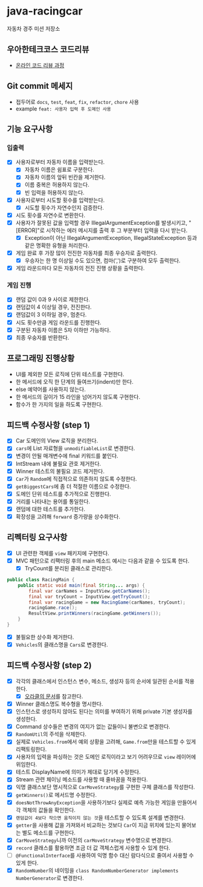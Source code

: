 # java-racingcar

자동차 경주 미션 저장소

## 우아한테크코스 코드리뷰

- [온라인 코드 리뷰 과정](https://github.com/woowacourse/woowacourse-docs/blob/master/maincourse/README.md)

## Git commit 메세지

- 접두어로 `docs`, `test`, `feat`, `fix`, `refactor`, `chore` 사용
- example `feat: 사용자 입력 후 도메인 사용`

## 기능 요구사항

### 입출력

- [X] 사용자로부터 자동차 이름을 입력받는다.
    - [X] 자동차 이름은 쉼표로 구분한다.
    - [X] 자동차 이름의 앞뒤 빈칸을 제거한다.
    - [X] 이름 중복은 허용하지 않는다.
    - [X] 빈 입력을 허용하지 않는다.
- [X] 사용자로부터 시도할 횟수를 입력받는다.
    - [X] 시도할 횟수가 자연수인지 검증한다.
- [X] 시도 횟수를 자연수로 변환한다.
- [X] 사용자가 잘못된 값을 입력할 경우 IllegalArgumentException를 발생시키고, "[ERROR]"로 시작하는 에러 메시지를 출력 후 그 부분부터 입력을 다시 받는다.
    - [X] Exception이 아닌 IllegalArgumentException, IllegalStateException 등과 같은 명확한 유형을 처리한다.
- [X] 게임 완료 후 가장 많이 전진한 자동차를 최종 우승자로 출력한다.
    - [X] 우승자는 한 명 이상일 수도 있으면, 컴마(',')로 구분하여 모두 출력한다.
- [X] 게임 라운드마다 모든 자동차의 전진 진행 상황을 출력한다.

### 게임 진행

- [X] 랜덤 값이 0과 9 사이로 제한한다.
- [X] 랜덤값이 4 이상일 경우, 전진한다.
- [X] 랜덤값이 3 이하일 경우, 멈춘다.
- [X] 시도 횟수만큼 게임 라운드를 진행한다.
- [X] 구분된 자동차 이름은 5자 이하만 가능하다.
- [X] 최종 우숭자를 반환한다.

## 프로그래밍 진행상황

- UI를 제외한 모든 로직에 단위 테스트를 구현한다.
- 한 메서드에 오직 한 단계의 들여쓰기(indent)만 한다.
- else 예약어를 사용하지 않는다.
- 한 메서드의 길이가 15 라인을 넘어가지 않도록 구현한다.
- 함수가 한 가지의 일을 하도록 구현한다.

## 피드백 수정사항 (step 1)

- [X] Car 도메인의 View 로직을 분리한다.
- [X] `cars`에 List 자료형을 `unmodifiableList`로 변경한다.
- [X] 변경이 안될 매개변수에 final 키워드를 붙인다.
- [X] IntStream 내에 불필요 관호 제거한다.
- [X] Winner 테스트의 불필요 코드 제거한다.
- [X] `Car`가 `Random`에 직접적으로 의존하지 않도록 수정한다.
- [X] `getBiggestCars`에 좀 더 적절한 이름으로 수정한다.
- [X] 도메인 단위 테스트를 추가적으로 진행한다.
- [X] 거리를 나타내는 용어를 통일한다.
- [X] 랜덤에 대한 테스트를 추가한다.
- [X] 확장성을 고려해 `forward` 증가량을 상수화한다.

## 리펙터링 요구사항

- [X] UI 관련한 객체를 `view` 패키지에 구현한다.
- [X] MVC 패턴으로 리팩터링 후의 main 메소드 예시는 다음과 같을 수 있도록 한다.
    - [X] TryCount를 분리된 클래스로 관리한다.

```java  
public class RacingMain {
    public static void main(final String... args) {
        final var carNames = InputView.getCarNames();
        final var tryCount = InputView.getTryCount();
        final var racingGame = new RacingGame(carNames, tryCount);
        racingGame.race();
        ResultView.printWinners(racingGame.getWinners());
    }
}  
```  

- [X] 불필요한 상수화 제거한다.
- [X] `Vehicles`의 클래스명을 `Cars`로 변경한다.

## 피드백 수정사항 (step 2)

- [X] 각각의 클래스에서 인스턴스 변수, 메소드, 생성자 등의 순서에 일관된 순서를 적용한다.
    - [X] [오라클의 문서](https://www.oracle.com/java/technologies/javase/codeconventions-fileorganization.html)를 참고한다.
- [X] Winner 클래스명도 복수형을 명시한다.
- [X] 인스턴스로 생성하지 않아도 된다는 의미를 부여하기 위해 private 기본 생성자를 생성한다.
- [X] Command 상수들은 변경의 여지가 없는 값들이니 불변으로 변경한다.
- [X] `RandomUtil`의 주석을 삭제한다.
- [X] 실제로 `Vehicles.from`에서 예외 상황을 고려해, `Game.from`만을 테스트할 수 있게 리팩토링한다.
- [X] 사용자의 입력을 파싱하는 것은 도메인 로직이라고 보기 어려우므로 `view` 레이어에 위임한다.
- [X] 테스트 DisplayName에 의미가 제대로 담기게 수정한다.
- [X] Stream 관련 체이닝 메소드를 사용할 때 줄바꿈을 적용한다.
- [X] 익명 클래스보단 명시적으로 `CarMoveStrategy`를 구현한 구체 클래스를 작성한다.
- [X] `getWinners()`로 메서드명 수정한다.
- [X] `doesNotThrowAnyException`을 사용하기보다 실제로 예측 가능한 게임을 만들어서 각 객체의 값들을 확인한다.
- [X] `랜덤값이 4보다 작으면 움직이지 않는 것`을 테스트할 수 있도록 설계를 변경한다.
- [X] `getter`을 사용해 값을 가져와서 비교하는 것보다 `Car`이 지금 위치에 있는지 물어보는 별도 메소드를 구현한다.
- [X] `CarMoveStrategy`니까 이전의 `carMoveStrategy` 변수명으로 변경한다.
- [X] `record` 클래스를 활용하면 조금 더 값 객체스럽게 사용할 수 있게 한다.
- [ ] `@FunctionalInterface`를 사용하여 익명 함수 대신 람다식으로 줄여서 사용할 수 있게 한다.
- [X] `RandomNumber`의 네이밍을 `class RandomNumberGenerator implements NumberGenerator`로 변경한다.